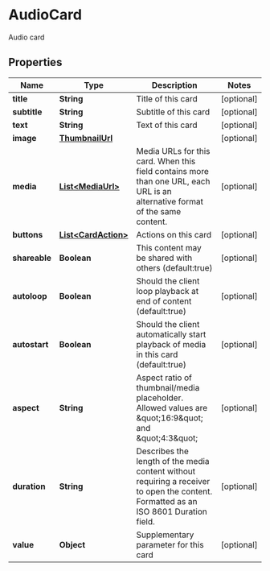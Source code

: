 

# AudioCard

Audio card

## Properties

| Name | Type | Description | Notes |
|------------ | ------------- | ------------- | -------------|
|**title** | **String** | Title of this card |  [optional] |
|**subtitle** | **String** | Subtitle of this card |  [optional] |
|**text** | **String** | Text of this card |  [optional] |
|**image** | [**ThumbnailUrl**](ThumbnailUrl.md) |  |  [optional] |
|**media** | [**List&lt;MediaUrl&gt;**](MediaUrl.md) | Media URLs for this card. When this field contains more than one URL, each URL is an alternative format of the same content. |  [optional] |
|**buttons** | [**List&lt;CardAction&gt;**](CardAction.md) | Actions on this card |  [optional] |
|**shareable** | **Boolean** | This content may be shared with others (default:true) |  [optional] |
|**autoloop** | **Boolean** | Should the client loop playback at end of content (default:true) |  [optional] |
|**autostart** | **Boolean** | Should the client automatically start playback of media in this card (default:true) |  [optional] |
|**aspect** | **String** | Aspect ratio of thumbnail/media placeholder. Allowed values are \&quot;16:9\&quot; and \&quot;4:3\&quot; |  [optional] |
|**duration** | **String** | Describes the length of the media content without requiring a receiver to open the content. Formatted as an ISO 8601 Duration field. |  [optional] |
|**value** | **Object** | Supplementary parameter for this card |  [optional] |



